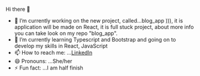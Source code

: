  Hi there 👋

- 🔭 I’m currently working on the new project, called...blog_app ))), it is application will be made on React, it is full stuck project, about more info you can take look on my repo "blog_app".
- 🌱 I’m currently learning Typescript and Bootstrap and going on to develop my skills in React, JavaScript 
- 📫 How to reach me: ...[LinkedIn](https://www.linkedin.com/in/anna-bulavina-1aaa065b?lipi=urn%3Ali%3Apage%3Ad_flagship3_profile_view_base_contact_details%3BbDsd4f6OR7Gvo1bIUTELQg%3D%3D)
- 😄 Pronouns: ...She/her
- ⚡ Fun fact: ...I am half finish

